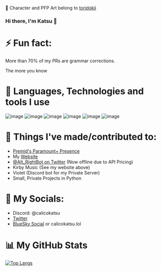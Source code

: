 🎨 Character and PFP Art belong to [toridokii](https://twitter.com/toriidoki)
### Hi there, I'm Katsu 👋

# ⚡ Fun fact: 
More than 70% of my PRs are grammar corrections.

The more you know

# 🔧 Languages, Technologies and tools I use
![image](https://img.shields.io/badge/React-20232A?style=for-the-badge&logo=react&logoColor=61DAFB) ![image](https://img.shields.io/badge/JavaScript-F7DF1E?style=for-the-badge&logo=javascript&logoColor=black) ![image](https://img.shields.io/badge/typescrpt-000000?style=for-the-badge&logo=typescript&logoColor=1974D2) ![image](https://img.shields.io/badge/Python-ffd343?logo=python&style=for-the-badge) ![image](https://img.shields.io/badge/TailwindCSS-black?logo=tailwindcss&style=for-the-badge) ![image](https://img.shields.io/badge/Visual_studio_code-44aff3?logo=visualstudiocode&style=for-the-badge)


# 🔨 Things I've made/contributed to:

- [Premid's Paramount+ Presence](https://github.com/tenKatsu/Presences)
- My [Website](https://calicokatsu.lol)
- [@Alt_RightBot on Twitter](https://twitter.com/Alt_RightBot) (Now offline due to API Pricing)
- Kirby Music (See my website above)
- Violet (Discord bot for my Private Server)
- Small, Private Projects in Python

# 📩 My Socials:
- Discord: @calicokatsu
- [Twitter](https://twitter.com/calicokatzzzu)
- [BlueSky Social](https://bsky.app/profile/calicokatsu.lol) or calicokatsu.lol

# 📊 My GitHub Stats
[![Top Langs](https://github-readme-stats.vercel.app/api/top-langs/?username=calicokatsu)](https://github.com/anuraghazra/github-readme-stats)
